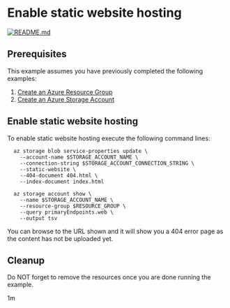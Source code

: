 
# Enable static website hosting

[![README.md](https://github.com/Azure-Samples/java-on-azure-examples/actions/workflows/storage_enable-static-website_README_md.yml/badge.svg)](https://github.com/Azure-Samples/java-on-azure-examples/actions/workflows/storage_enable-static-website_README_md.yml)

## Prerequisites

This example assumes you have previously completed the following examples:

1. [Create an Azure Resource Group](../group/create/README.md)
1. [Create an Azure Storage Account](../create/README.md)

<!-- workflow.cron(0 2 * * 1) -->
<!-- workflow.include(../create/README.md) -->

## Enable static website hosting

To enable static website hosting execute the following command lines:

```shell
  az storage blob service-properties update \
    --account-name $STORAGE_ACCOUNT_NAME \
    --connection-string $STORAGE_ACCOUNT_CONNECTION_STRING \
    --static-website \
    --404-document 404.html \
    --index-document index.html

  az storage account show \
    --name $STORAGE_ACCOUNT_NAME \
    --resource-group $RESOURCE_GROUP \
    --query primaryEndpoints.web \
    --output tsv
```

You can browse to the URL shown and it will show you a 404 error page as the
content has not be uploaded yet.

## Cleanup

<!-- workflow.directOnly() 

  az group delete --name $RESOURCE_GROUP --yes || true

  -->

Do NOT forget to remove the resources once you are done running the example.

1m

